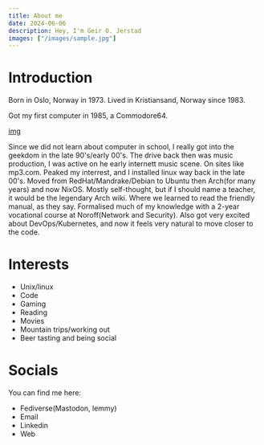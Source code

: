 ```yaml
---
title: About me 
date: 2024-06-06
description: Hey, I'm Geir O. Jerstad
images: ["/images/sample.jpg"]
---
```


# Introduction

Born in Oslo, Norway in 1973. Lived in Kristiansand, Norway since 1983. 

Got my first computer in 1985, a Commodore64.

[img]("c64.jpg")

<!--more-->

Since we did not learn about computer in school, I really got into the geekdom in the late 90's/early 00's. 
The drive back then was music production, I was active on he early internett music scene. On sites like mp3.com.
Peaked my interrest, and I installed linux way back in the late 00's. 
Moved from RedHat/Mandrake/Debian to Ubuntu then Arch(for many years) and now NixOS.
Mostly self-thought, but if I should name a teacher, it would be the legendary Arch wiki. Where we learned to read the friendly manual, as they say.
Formalised much of my knowledge with a 2-year vocational course at Noroff(Network and Security).
Also got very excited about DevOps/Kubernetes, and now it feels very natural to move closer to the code.

# Interests

* Unix/linux
* Code
* Gaming
* Reading
* Movies
* Mountain trips/working out
* Beer tasting and being social

# Socials

You can find me here:

* Fediverse(Mastodon, lemmy)
* Email
* Linkedin
* Web

